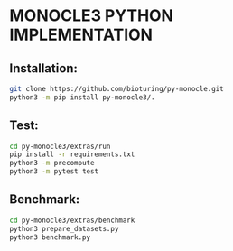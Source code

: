 # MONOCLE3 PYTHON IMPLEMENTATION


## Installation:
```bash
git clone https://github.com/bioturing/py-monocle.git
python3 -m pip install py-monocle3/.
```

## Test:
```bash
cd py-monocle3/extras/run
pip install -r requirements.txt
python3 -m precompute
python3 -m pytest test
```

## Benchmark:
```bash
cd py-monocle3/extras/benchmark
python3 prepare_datasets.py
python3 benchmark.py
```
